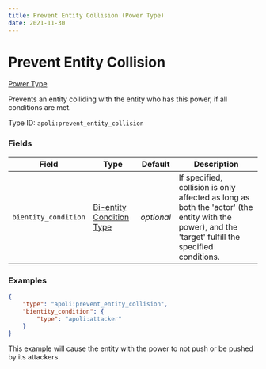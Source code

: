 ```yaml
---
title: Prevent Entity Collision (Power Type)
date: 2021-11-30
---
```


# Prevent Entity Collision

[Power Type](../power_types.md)

Prevents an entity colliding with the entity who has this power, if all conditions are met.

Type ID: `apoli:prevent_entity_collision`


### Fields

Field  | Type | Default | Description
-------|------|---------|-------------
`bientity_condition` | [Bi-entity Condition Type](../bientity_condition_types.md) | _optional_ | If specified, collision is only affected as long as both the 'actor' (the entity with the power), and the 'target' fulfill the specified conditions.


### Examples

```json
{
    "type": "apoli:prevent_entity_collision",
    "bientity_condition": {
        "type": "apoli:attacker"
    }
}
```

This example will cause the entity with the power to not push or be pushed by its attackers.

